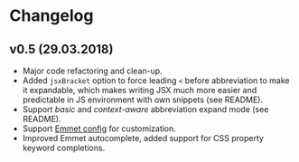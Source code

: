 # Changelog

## v0.5 (29.03.2018)

* Major code refactoring and clean-up.
* Added `jsxBracket` option to force leading `<` before abbreviation to make it expandable, which makes writing JSX much more easier and predictable in JS environment with own snippets (see README).
* Support *basic* and *context-aware* abbreviation expand mode (see README).
* Support [Emmet config](https://github.com/emmetio/config) for customization.
* Improved Emmet autocomplete, added support for CSS property keyword completions.
